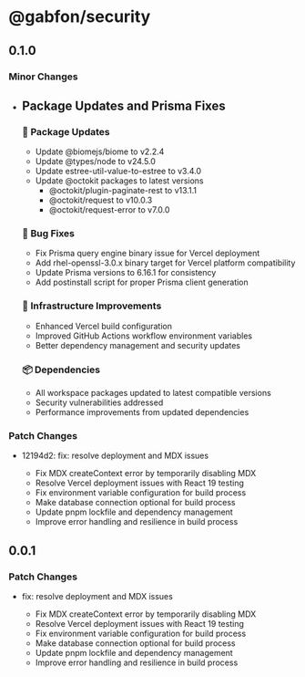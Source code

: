 # @gabfon/security

## 0.1.0

### Minor Changes

- ## Package Updates and Prisma Fixes

  ### 🔧 Package Updates

  - Update @biomejs/biome to v2.2.4
  - Update @types/node to v24.5.0
  - Update estree-util-value-to-estree to v3.4.0
  - Update @octokit packages to latest versions
    - @octokit/plugin-paginate-rest to v13.1.1
    - @octokit/request to v10.0.3
    - @octokit/request-error to v7.0.0

  ### 🐛 Bug Fixes

  - Fix Prisma query engine binary issue for Vercel deployment
  - Add rhel-openssl-3.0.x binary target for Vercel platform compatibility
  - Update Prisma versions to 6.16.1 for consistency
  - Add postinstall script for proper Prisma client generation

  ### 🚀 Infrastructure Improvements

  - Enhanced Vercel build configuration
  - Improved GitHub Actions workflow environment variables
  - Better dependency management and security updates

  ### 📦 Dependencies

  - All workspace packages updated to latest compatible versions
  - Security vulnerabilities addressed
  - Performance improvements from updated dependencies

### Patch Changes

- 12194d2: fix: resolve deployment and MDX issues

  - Fix MDX createContext error by temporarily disabling MDX
  - Resolve Vercel deployment issues with React 19 testing
  - Fix environment variable configuration for build process
  - Make database connection optional for build process
  - Update pnpm lockfile and dependency management
  - Improve error handling and resilience in build process

## 0.0.1

### Patch Changes

- fix: resolve deployment and MDX issues

  - Fix MDX createContext error by temporarily disabling MDX
  - Resolve Vercel deployment issues with React 19 testing
  - Fix environment variable configuration for build process
  - Make database connection optional for build process
  - Update pnpm lockfile and dependency management
  - Improve error handling and resilience in build process
